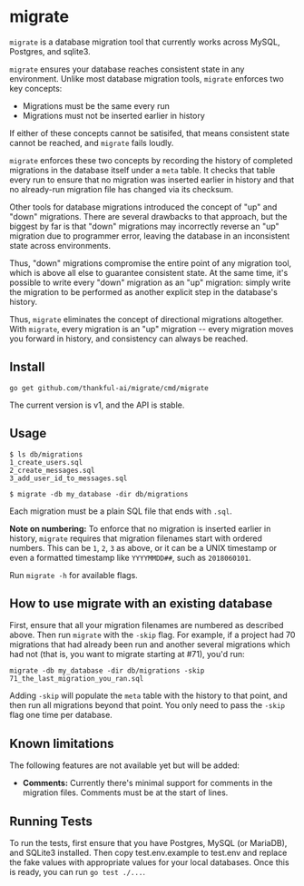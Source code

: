 # migrate

`migrate` is a database migration tool that currently works across MySQL,
Postgres, and sqlite3.

`migrate` ensures your database reaches consistent state in any environment.
Unlike most database migration tools, `migrate` enforces two key concepts:

* Migrations must be the same every run
* Migrations must not be inserted earlier in history

If either of these concepts cannot be satisifed, that means consistent state
cannot be reached, and `migrate` fails loudly.

`migrate` enforces these two concepts by recording the history of completed
migrations in the database itself under a `meta` table. It checks that table
every run to ensure that no migration was inserted earlier in history and that
no already-run migration file has changed via its checksum.

Other tools for database migrations introduced the concept of "up" and "down"
migrations. There are several drawbacks to that approach, but the biggest by
far is that "down" migrations may incorrectly reverse an "up" migration due to
programmer error, leaving the database in an inconsistent state across
environments.

Thus, "down" migrations compromise the entire point of any migration tool,
which is above all else to guarantee consistent state. At the same time, it's
possible to write every "down" migration as an "up" migration: simply write the
migration to be performed as another explicit step in the database's history.

Thus, `migrate` eliminates the concept of directional migrations altogether.
With `migrate`, every migration is an "up" migration -- every migration moves
you forward in history, and consistency can always be reached.

## Install

```
go get github.com/thankful-ai/migrate/cmd/migrate
```

The current version is v1, and the API is stable.

## Usage

```
$ ls db/migrations
1_create_users.sql
2_create_messages.sql
3_add_user_id_to_messages.sql

$ migrate -db my_database -dir db/migrations
```

Each migration must be a plain SQL file that ends with `.sql`.

**Note on numbering:** To enforce that no migration is inserted earlier in
history, `migrate` requires that migration filenames start with ordered
numbers. This can be `1`, `2`, `3` as above, or it can be a UNIX timestamp or
even a formatted timestamp like `YYYYMMDD##`, such as `2018060101`.

Run `migrate -h` for available flags.

## How to use migrate with an existing database

First, ensure that all your migration filenames are numbered as described
above. Then run `migrate` with the `-skip` flag. For example, if a project had
70 migrations that had already been run and another several migrations which
had not (that is, you want to migrate starting at #71), you'd run:

```
migrate -db my_database -dir db/migrations -skip 71_the_last_migration_you_ran.sql
```

Adding `-skip` will populate the `meta` table with the history to that point,
and then run all migrations beyond that point. You only need to pass the
`-skip` flag one time per database.

## Known limitations

The following features are not available yet but will be added:

* **Comments:** Currently there's minimal support for comments in the migration
  files. Comments must be at the start of lines.

## Running Tests

To run the tests, first ensure that you have Postgres, MySQL (or MariaDB), and
SQLite3 installed. Then copy test.env.example to test.env and replace the fake
values with appropriate values for your local databases. Once this is ready,
you can run `go test ./...`.
